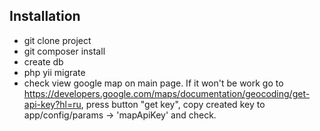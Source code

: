 ## Installation

- git clone project
- git composer install
- create db
- php yii migrate
- check view google map on main page. If it won't be work go to https://developers.google.com/maps/documentation/geocoding/get-api-key?hl=ru,
press button "get key", copy created key to app/config/params -> 'mapApiKey' and check.